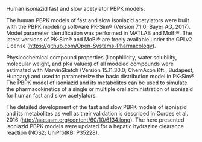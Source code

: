 Human isoniazid fast and slow acetylator PBPK models:

The human PBPK models of fast and slow isoniazid acetylators were built with the PBPK modeling software PK-Sim® (Version 7.1.0; Bayer AG, 2017). Model parameter identification was performed in MATLAB and MoBi®. The latest versions of PK-Sim® and MoBi® are freely available under the GPLv2 License (https://github.com/Open-Systems-Pharmacology). 

Physicochemical compound properties (lipophilicity, water solubility, molecular weight, and pKa values) of all modeled compounds were estimated with MarvinSketch (Version 15.11.30.0; ChemAxon Kft., Budapest, Hungary) and used to parameterize the basic distribution model in PK-Sim®. The PBPK model of isoniazid and its metabolites can be used to simulate the pharmacokinetics of a single or multiple oral administration of isoniazid for human fast and slow acetylators. 

The detailed development of the fast and slow PBPK models of isoniazid and its metabolites as well as their validation is described in  Cordes et al. 2016 (http://aac.asm.org/content/60/10/6134.long). The here presented isoniazid PBPK models were updated for a hepatic hydrazine clearance reaction (NOS2; UniProtKB: P35228).

